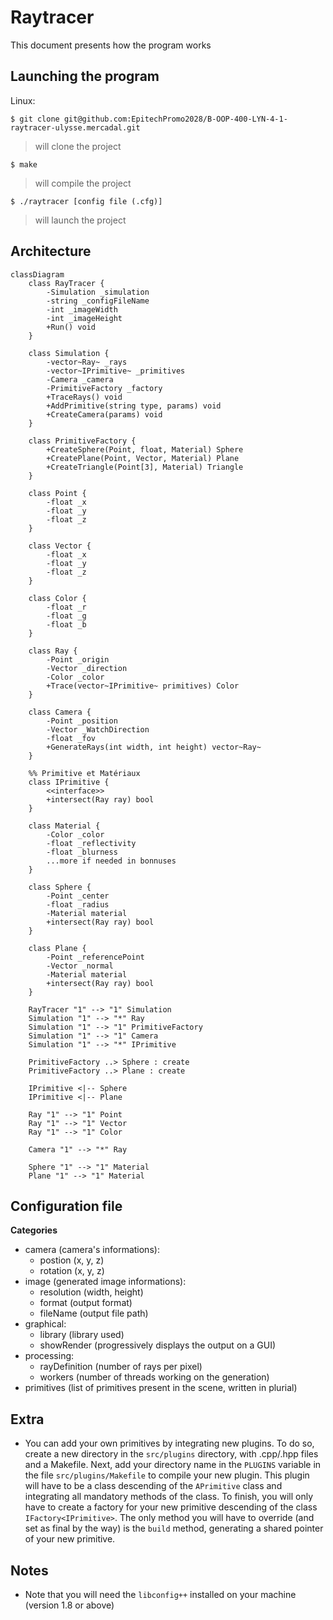 # Raytracer

This document presents how the program works

## Launching the program
Linux:
```shell
$ git clone git@github.com:EpitechPromo2028/B-OOP-400-LYN-4-1-raytracer-ulysse.mercadal.git
```
> will clone the project

```shell
$ make
```
> will compile the project

```shell
$ ./raytracer [config file (.cfg)]
```
> will launch the project

## Architecture
```mermaid
classDiagram
    class RayTracer {
        -Simulation _simulation
        -string _configFileName
        -int _imageWidth
        -int _imageHeight
        +Run() void
    }

    class Simulation {
        -vector~Ray~ _rays
        -vector~IPrimitive~ _primitives
        -Camera _camera
        -PrimitiveFactory _factory
        +TraceRays() void
        +AddPrimitive(string type, params) void
        +CreateCamera(params) void
    }

    class PrimitiveFactory {
        +CreateSphere(Point, float, Material) Sphere
        +CreatePlane(Point, Vector, Material) Plane
        +CreateTriangle(Point[3], Material) Triangle
    }

    class Point {
        -float _x
        -float _y
        -float _z
    }

    class Vector {
        -float _x
        -float _y
        -float _z
    }

    class Color {
        -float _r
        -float _g
        -float _b
    }

    class Ray {
        -Point _origin
        -Vector _direction
        -Color _color
        +Trace(vector~IPrimitive~ primitives) Color
    }

    class Camera {
        -Point _position
        -Vector _WatchDirection
        -float _fov
        +GenerateRays(int width, int height) vector~Ray~
    }

    %% Primitive et Matériaux
    class IPrimitive {
        <<interface>>
        +intersect(Ray ray) bool
    }

    class Material {
        -Color _color
        -float _reflectivity
        -float _blurness
        ...more if needed in bonnuses
    }

    class Sphere {
        -Point _center
        -float _radius
        -Material material
        +intersect(Ray ray) bool
    }

    class Plane {
        -Point _referencePoint
        -Vector _normal
        -Material material
        +intersect(Ray ray) bool
    }

    RayTracer "1" --> "1" Simulation
    Simulation "1" --> "*" Ray
    Simulation "1" --> "1" PrimitiveFactory
    Simulation "1" --> "1" Camera
    Simulation "1" --> "*" IPrimitive

    PrimitiveFactory ..> Sphere : create
    PrimitiveFactory ..> Plane : create

    IPrimitive <|-- Sphere
    IPrimitive <|-- Plane

    Ray "1" --> "1" Point
    Ray "1" --> "1" Vector
    Ray "1" --> "1" Color

    Camera "1" --> "*" Ray

    Sphere "1" --> "1" Material
    Plane "1" --> "1" Material
```

## Configuration file
**Categories**
- camera (camera's informations):
    - postion (x, y, z)
    - rotation (x, y, z)
- image (generated image informations):
    - resolution (width, height)
    - format (output format)
    - fileName (output file path)
- graphical:
    - library (library used)
    - showRender (progressively displays the output on a GUI)
- processing:
    - rayDefinition (number of rays per pixel)
    - workers (number of threads working on the generation)
- primitives (list of primitives present in the scene, written in plurial)

## Extra
- You can add your own primitives by integrating new plugins. To do so, create a new directory in the `src/plugins` directory, with .cpp/.hpp files and a Makefile. Next, add your directory name in the `PLUGINS` variable in the file `src/plugins/Makefile` to compile your new plugin.
This plugin will have to be a class descending of the `APrimitive` class and integrating all mandatory methods of the class. To finish, you will only have to create a factory for your new primitive descending of the class `IFactory<IPrimitive>`. The only method you will have to override (and set as final by the way) is the `build` method, generating a shared pointer of your new primitive.

## Notes
- Note that you will need the `libconfig++` installed on your machine (version 1.8 or above)